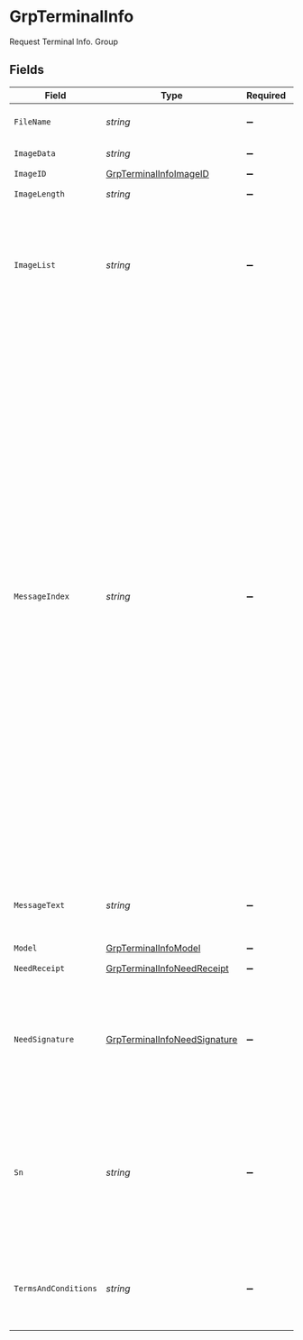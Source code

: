 # GrpTerminalInfo

Request Terminal Info. Group



## Fields

| Field                                                                                                                                                                                                                                                                                                                                                                                                                                                                                                                                             | Type                                                                                                                                                                                                                                                                                                                                                                                                                                                                                                                                              | Required                                                                                                                                                                                                                                                                                                                                                                                                                                                                                                                                          | Description                                                                                                                                                                                                                                                                                                                                                                                                                                                                                                                                       | Example                                                                                                                                                                                                                                                                                                                                                                                                                                                                                                                                           |
| ------------------------------------------------------------------------------------------------------------------------------------------------------------------------------------------------------------------------------------------------------------------------------------------------------------------------------------------------------------------------------------------------------------------------------------------------------------------------------------------------------------------------------------------------- | ------------------------------------------------------------------------------------------------------------------------------------------------------------------------------------------------------------------------------------------------------------------------------------------------------------------------------------------------------------------------------------------------------------------------------------------------------------------------------------------------------------------------------------------------- | ------------------------------------------------------------------------------------------------------------------------------------------------------------------------------------------------------------------------------------------------------------------------------------------------------------------------------------------------------------------------------------------------------------------------------------------------------------------------------------------------------------------------------------------------- | ------------------------------------------------------------------------------------------------------------------------------------------------------------------------------------------------------------------------------------------------------------------------------------------------------------------------------------------------------------------------------------------------------------------------------------------------------------------------------------------------------------------------------------------------- | ------------------------------------------------------------------------------------------------------------------------------------------------------------------------------------------------------------------------------------------------------------------------------------------------------------------------------------------------------------------------------------------------------------------------------------------------------------------------------------------------------------------------------------------------- |
| `FileName`                                                                                                                                                                                                                                                                                                                                                                                                                                                                                                                                        | *string*                                                                                                                                                                                                                                                                                                                                                                                                                                                                                                                                          | :heavy_minus_sign:                                                                                                                                                                                                                                                                                                                                                                                                                                                                                                                                | The name of pinpad configuration file that upload to the pinpad.<br/>                                                                                                                                                                                                                                                                                                                                                                                                                                                                             | CUSTPROMPT.PGZ                                                                                                                                                                                                                                                                                                                                                                                                                                                                                                                                    |
| `ImageData`                                                                                                                                                                                                                                                                                                                                                                                                                                                                                                                                       | *string*                                                                                                                                                                                                                                                                                                                                                                                                                                                                                                                                          | :heavy_minus_sign:                                                                                                                                                                                                                                                                                                                                                                                                                                                                                                                                | Base64 encode image.                                                                                                                                                                                                                                                                                                                                                                                                                                                                                                                              |                                                                                                                                                                                                                                                                                                                                                                                                                                                                                                                                                   |
| `ImageID`                                                                                                                                                                                                                                                                                                                                                                                                                                                                                                                                         | [GrpTerminalInfoImageID](../../models/shared/GrpTerminalInfoImageID.md)                                                                                                                                                                                                                                                                                                                                                                                                                                                                           | :heavy_minus_sign:                                                                                                                                                                                                                                                                                                                                                                                                                                                                                                                                | The ID index of image.                                                                                                                                                                                                                                                                                                                                                                                                                                                                                                                            |                                                                                                                                                                                                                                                                                                                                                                                                                                                                                                                                                   |
| `ImageLength`                                                                                                                                                                                                                                                                                                                                                                                                                                                                                                                                     | *string*                                                                                                                                                                                                                                                                                                                                                                                                                                                                                                                                          | :heavy_minus_sign:                                                                                                                                                                                                                                                                                                                                                                                                                                                                                                                                | The length of image data.                                                                                                                                                                                                                                                                                                                                                                                                                                                                                                                         |                                                                                                                                                                                                                                                                                                                                                                                                                                                                                                                                                   |
| `ImageList`                                                                                                                                                                                                                                                                                                                                                                                                                                                                                                                                       | *string*                                                                                                                                                                                                                                                                                                                                                                                                                                                                                                                                          | :heavy_minus_sign:                                                                                                                                                                                                                                                                                                                                                                                                                                                                                                                                | The ID list of image that needs to be displayed on the PinPad<br><br/>Valid values:<br><br/>001 002 003 004 005 006 007 008 009 010 012 013<br/>                                                                                                                                                                                                                                                                                                                                                                                                  |                                                                                                                                                                                                                                                                                                                                                                                                                                                                                                                                                   |
| `MessageIndex`                                                                                                                                                                                                                                                                                                                                                                                                                                                                                                                                    | *string*                                                                                                                                                                                                                                                                                                                                                                                                                                                                                                                                          | :heavy_minus_sign:                                                                                                                                                                                                                                                                                                                                                                                                                                                                                                                                | Index of question display on the pin pad.<br><br/>Used in AskNumberQuestion<br><br/>Valid values:<br><br/><ul><br/>  <li>001: Please enter your home phone number</li><br/>  <li>002: Please enter your 10-digit HOME phone number</li><br/>  <li>003: Please enter your date of birth</li><br/>  <li>004: Please Enter ZIP Code</li><br/>  <li>010: Enter Card Number</li><br/>  <li>011: Enter Expiration Date</li><br/>  <li>012: Enter CVV or CID from card</li><br/></ul><br/>Used in UploadMessage<br><br/>Valid values<br><br/><ul><br/>  <li>1001: replace built-in message "Lane Closed"</li><br/></ul><br/> |                                                                                                                                                                                                                                                                                                                                                                                                                                                                                                                                                   |
| `MessageText`                                                                                                                                                                                                                                                                                                                                                                                                                                                                                                                                     | *string*                                                                                                                                                                                                                                                                                                                                                                                                                                                                                                                                          | :heavy_minus_sign:                                                                                                                                                                                                                                                                                                                                                                                                                                                                                                                                | Text to be displayed on pin pad. Used in AskSelectionQuestion, ShowMessage, UploadMessage, ESignature<br/>                                                                                                                                                                                                                                                                                                                                                                                                                                        |                                                                                                                                                                                                                                                                                                                                                                                                                                                                                                                                                   |
| `Model`                                                                                                                                                                                                                                                                                                                                                                                                                                                                                                                                           | [GrpTerminalInfoModel](../../models/shared/GrpTerminalInfoModel.md)                                                                                                                                                                                                                                                                                                                                                                                                                                                                               | :heavy_minus_sign:                                                                                                                                                                                                                                                                                                                                                                                                                                                                                                                                | The pinpad model.                                                                                                                                                                                                                                                                                                                                                                                                                                                                                                                                 |                                                                                                                                                                                                                                                                                                                                                                                                                                                                                                                                                   |
| `NeedReceipt`                                                                                                                                                                                                                                                                                                                                                                                                                                                                                                                                     | [GrpTerminalInfoNeedReceipt](../../models/shared/GrpTerminalInfoNeedReceipt.md)                                                                                                                                                                                                                                                                                                                                                                                                                                                                   | :heavy_minus_sign:                                                                                                                                                                                                                                                                                                                                                                                                                                                                                                                                | Indicates whether to print receipt.<br/>                                                                                                                                                                                                                                                                                                                                                                                                                                                                                                          | N                                                                                                                                                                                                                                                                                                                                                                                                                                                                                                                                                 |
| `NeedSignature`                                                                                                                                                                                                                                                                                                                                                                                                                                                                                                                                   | [GrpTerminalInfoNeedSignature](../../models/shared/GrpTerminalInfoNeedSignature.md)                                                                                                                                                                                                                                                                                                                                                                                                                                                               | :heavy_minus_sign:                                                                                                                                                                                                                                                                                                                                                                                                                                                                                                                                | Only supported for swipe/manual key entry transactions in Local and Cloud PDC and for electronic signature capable terminals. Indicates whether PDC returns signature data in response message.                                                                                                                                                                                                                                                                                                                                                   |                                                                                                                                                                                                                                                                                                                                                                                                                                                                                                                                                   |
| `Sn`                                                                                                                                                                                                                                                                                                                                                                                                                                                                                                                                              | *string*                                                                                                                                                                                                                                                                                                                                                                                                                                                                                                                                          | :heavy_minus_sign:                                                                                                                                                                                                                                                                                                                                                                                                                                                                                                                                | Pin pad’s serial number.<br><br/>Used in Register, Unregister request.<br><br/>Valid values:<br><br/>Full serial number: 14281PP81035776,<br><br/>Last 8 digit of serial number: 81035776<br/>                                                                                                                                                                                                                                                                                                                                                    | 81035776                                                                                                                                                                                                                                                                                                                                                                                                                                                                                                                                          |
| `TermsAndConditions`                                                                                                                                                                                                                                                                                                                                                                                                                                                                                                                              | *string*                                                                                                                                                                                                                                                                                                                                                                                                                                                                                                                                          | :heavy_minus_sign:                                                                                                                                                                                                                                                                                                                                                                                                                                                                                                                                | Terms and Conditions to be displayed on the pinpad for the customer to accept and then capture an electronic signature. Used in ESignature.<br/>                                                                                                                                                                                                                                                                                                                                                                                                  |                                                                                                                                                                                                                                                                                                                                                                                                                                                                                                                                                   |